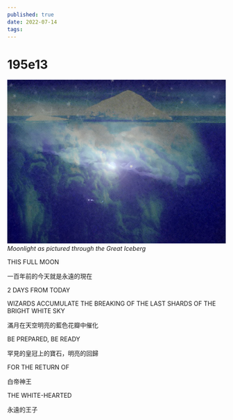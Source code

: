 ```yaml
---
published: true
date: 2022-07-14
tags:
---
```

# 195e13

![](/images/mooniceberg.png)
*Moonlight as pictured through the Great Iceberg*

THIS FULL MOON 

一百年前的今天就是永遠的現在

2 DAYS FROM TODAY

WIZARDS ACCUMULATE THE BREAKING OF THE LAST SHARDS OF THE BRIGHT WHITE SKY

滿月在天空明亮的藍色花瓣中催化

BE PREPARED, BE READY

罕見的皇冠上的寶石，明亮的回歸

FOR THE RETURN OF 

白帝神王

THE WHITE-HEARTED

永遠的王子